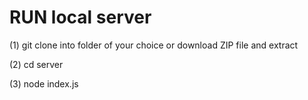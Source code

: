 # RUN local server

(1) git clone into folder of your choice or download ZIP file and extract

(2) cd server

(3) node index.js
